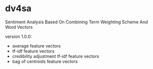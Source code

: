 # dv4sa
Sentiment Analysis Based On Combining Term Weighting Scheme And Word Vectors

version 1.0.0:
+ average feature vectors
+ tf-idf feature vectors
+ credibility adjustment tf-idf feature vectors
+ bag of centroids feature vectors